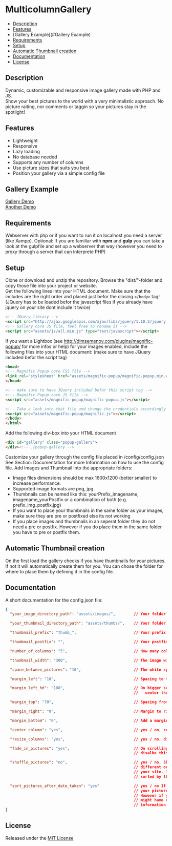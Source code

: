 MulticolumnGallery
==================

* [Description](#Description)
* [Features](#Features)
* [Gallery Example](#Gallery Example)
* [Requirements](#Requirements)
* [Setup](#Setup)
* [Automatic Thumbnail creation](#Resize)
* [Documentation](#Documentation)
* [License](#License)

## <a name="Description"></a>Description 
Dynamic, customizable and responsive image gallery made with PHP and JS.  
Show your best pictures to the world with a very minimalistic approach. No picture raiting, nor comments or taggin so your pictures stay in the spotlight!

## <a name="Features"></a>Features
* Lightweight
* Responsive
* Lazy loading
* No database needed
* Supports any number of columns
* Use picture sizes that suits you best
* Position your gallery via a simple config file

## <a name="Gallery Example"></a>Gallery Example
[Gallery Demo](http://andreaslorer.de/)  
[Another Demo](http://www.emkwangen.de/bilder.php)  

## <a name="Requirements"></a>Requirements

Webserver with php or if you want to run it on localhost you need a server (like Xampp). Optional: If you are familiar with **npm** and **gulp** you can take a look at the gulpfile and set up a webserver that way (however you need to proxy through a server that can interprete PHP)

## <a name="Setup"></a>Setup
Clone or download and unzip the repository. Browse the "dist/"-folder and copy those file into your project or website.  
Get the following lines into your HTML document. 
Make sure that the includes are the right order and placed just befor the closing `</body>` tag! (JQuery has to be loaded befor the javascript files if you already have jquery on your site dont include it twice) 
```html
<!-- JQuery library -->
<script src="http://ajax.googleapis.com/ajax/libs/jquery/1.10.2/jquery.min.js"></script>
<!-- Gallery core JS file, feel free to rename it -->
<script src="assets/js/all.min.js" type="text/javascript"></script>
```

If you want a Lightbox (see http://dimsemenov.com/plugins/magnific-popup/ for more infos or help) for your images enabled, include the following files into your HTML document: (make sure to have JQuery included befor the script tag)
```html
<head>
<!-- Magnific Popup core CSS file -->
<link rel="stylesheet" href="assets/magnific-popup/magnific-popup.min.css"> 
</head>

<!-- make sure to have JQuery included befor this script tag -->
<!-- Magnific Popup core JS file -->
<script src="assets/magnific-popup/magnific-popup.js"></script> 

<!-- Take a look into that file and change the credentials accordingly  -->
<script src="assets/magnific-popup/magnific.js"></script>
</body>
</html>
```

Add the following div-box into your HTML document

```html
<div id="gallery" class="popup-gallery">
</div><!-- ./popup-gallery -->
```

Customize your gallery through the config file placed in /config/config.json
See Section: Documentation for more Information on how to use the config file.
Add Images and Thumbnail into the appropriate folders:

* Image files dimensions should be max 1600x1200 (better smaller) to increase performance.
* Supported image formats are png, jpg.
* Thumbnails can be named like this: yourPrefix_imagename, imagename_yourPostfix or a combination of both (e.g. prefix_img_postfix.jpg)
* If you want to place your thumbnails in the same folder as your images, make sure they are pre or postfixed else its not working
* If you place images and thumbnails in an seperat folder they do not need a pre or postfix. However if you do place them in the same folder you have to pre or postfix them.

## <a name="resize"></a>Automatic Thumbnail creation

On the first load the gallery checks if you have thumbnails for your pictures. If not it will automatically create them for you.
You can chose the folder for where to place them by defining it in the config file.

## <a name="Documentation"></a>Documentation

A short documentation for the config.json file:

```json
{
  "your_image_directory_path": "assets/images/",        // Your folder containing your images

  "your_thumbnail_directory_path": "assets/thumbs/",    // Your folder containing the thumbnails

  "thumbnail_prefix": "thumb_",                         // Your prefix e.g thumb_myimage.jpg

  "thumbnail_postfix": "",                              // Your postfix e.g myimage_thumb.jpg

  "number_of_columns": "5",                             // How many columns you would like to have

  "thumbnail_width": "300",                             // The image width of your thumbnails

  "space_between_pictures": "10",                       // The white space between the pictures

  "margin_left": "10",                                  // Spacing to the left border of your screen

  "margin_left_hd": "180",                              // On bigger screens you can set an extra margin to
                                                        //   center the gallery

  "margin_top": "70",                                   // Spacing from top till the beginning of the gallery

  "margin_right": "0",                                  // Margin to right border of the screen

  "margin_bottom": "0",                                 // Add a margin to the bottom of your page

  "center_column": "yes",                               // yes / no, centeres the gallery if you have 5 columns

  "resize_columns": "yes",                              // yes / no, disables responsive behavior

  "fade_in_pictures": "yes",                            // On scrolling down the page you get an fade in animation
                                                        // disalbe this option if you have performance issues.

  "shuffle_pictures": "no",                             // yes / no, Shuffles pictures to always display
                                                        // different ones on page reload or if a user revisits 
                                                        // your site. If value "no" is chosen the pictures are 
                                                        // sorted by their names

  "sort_pictures_after_date_taken": "yes"               // yes / no If your pictures got metadata you can sort 
                                                        // your pictures by the date you took them.
                                                        // However if you optimized them for the web, your programm
                                                        // might have removed the metadata header and removed those
                                                        // information.
}

```

## <a name="License"></a>License
Released under the [MIT License](http://opensource.org/licenses/MIT)

